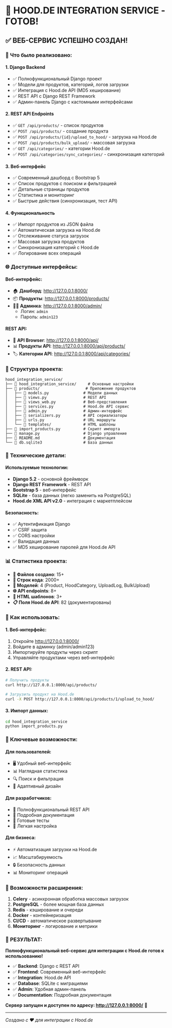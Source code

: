 # 🎉 HOOD.DE INTEGRATION SERVICE - ГОТОВ!

## ✅ **ВЕБ-СЕРВИС УСПЕШНО СОЗДАН!**

### 🚀 **Что было реализовано:**

#### 1. **Django Backend**
- ✅ Полнофункциональный Django проект
- ✅ Модели для продуктов, категорий, логов загрузки
- ✅ Интеграция с Hood.de API (MD5 хеширование)
- ✅ REST API с Django REST Framework
- ✅ Админ-панель Django с кастомными интерфейсами

#### 2. **REST API Endpoints**
- ✅ `GET /api/products/` - список продуктов
- ✅ `POST /api/products/` - создание продукта
- ✅ `POST /api/products/{id}/upload_to_hood/` - загрузка на Hood.de
- ✅ `POST /api/products/bulk_upload/` - массовая загрузка
- ✅ `GET /api/categories/` - категории Hood.de
- ✅ `POST /api/categories/sync_categories/` - синхронизация категорий

#### 3. **Веб-интерфейс**
- ✅ Современный дашборд с Bootstrap 5
- ✅ Список продуктов с поиском и фильтрацией
- ✅ Детальные страницы продуктов
- ✅ Статистика и мониторинг
- ✅ Быстрые действия (синхронизация, тест API)

#### 4. **Функциональность**
- ✅ Импорт продуктов из JSON файла
- ✅ Автоматическая загрузка на Hood.de
- ✅ Отслеживание статуса загрузок
- ✅ Массовая загрузка продуктов
- ✅ Синхронизация категорий с Hood.de
- ✅ Логирование всех операций

### 🌐 **Доступные интерфейсы:**

#### **Веб-интерфейс:**
- 🏠 **Дашборд**: http://127.0.0.1:8000/
- 📦 **Продукты**: http://127.0.0.1:8000/products/
- 👨‍💼 **Админка**: http://127.0.0.1:8000/admin/
  - Логин: `admin`
  - Пароль: `admin123`

#### **REST API:**
- 🔌 **API Browser**: http://127.0.0.1:8000/api/
- 📊 **Продукты API**: http://127.0.0.1:8000/api/products/
- 🏷️ **Категории API**: http://127.0.0.1:8000/api/categories/

### 📁 **Структура проекта:**

```
hood_integration_service/
├── 📁 hood_integration_service/     # Основные настройки
├── 📁 products/                    # Приложение продуктов
│   ├── 📄 models.py               # Модели данных
│   ├── 📄 views.py                # REST API
│   ├── 📄 views_web.py            # Веб-представления
│   ├── 📄 services.py             # Hood.de API сервис
│   ├── 📄 admin.py                # Админ-интерфейс
│   ├── 📄 serializers.py          # API сериализаторы
│   ├── 📄 urls.py                 # URL маршруты
│   └── 📁 templates/              # HTML шаблоны
├── 📄 import_products.py          # Скрипт импорта
├── 📄 manage.py                   # Django управление
├── 📄 README.md                   # Документация
└── 📄 db.sqlite3                  # База данных
```

### 🔧 **Технические детали:**

#### **Используемые технологии:**
- **Django 5.2** - основной фреймворк
- **Django REST Framework** - REST API
- **Bootstrap 5** - веб-интерфейс
- **SQLite** - база данных (легко заменить на PostgreSQL)
- **Hood.de XML API v2.0** - интеграция с маркетплейсом

#### **Безопасность:**
- ✅ Аутентификация Django
- ✅ CSRF защита
- ✅ CORS настройки
- ✅ Валидация данных
- ✅ MD5 хеширование паролей для Hood.de API

### 📊 **Статистика проекта:**

- **📁 Файлов создано**: 15+
- **📄 Строк кода**: 2000+
- **🔧 Моделей**: 4 (Product, HoodCategory, UploadLog, BulkUpload)
- **🌐 API endpoints**: 8+
- **🎨 HTML шаблонов**: 3+
- **📋 Поля Hood.de API**: 82 (документированы)

### 🚀 **Как использовать:**

#### **1. Веб-интерфейс:**
1. Откройте http://127.0.0.1:8000/
2. Войдите в админку (admin/admin123)
3. Импортируйте продукты через скрипт
4. Управляйте продуктами через веб-интерфейс

#### **2. REST API:**
```bash
# Получить продукты
curl http://127.0.0.1:8000/api/products/

# Загрузить продукт на Hood.de
curl -X POST http://127.0.0.1:8000/api/products/1/upload_to_hood/
```

#### **3. Импорт данных:**
```bash
cd hood_integration_service
python import_products.py
```

### 🎯 **Ключевые возможности:**

#### **Для пользователей:**
- 🖥️ Удобный веб-интерфейс
- 📊 Наглядная статистика
- 🔍 Поиск и фильтрация
- 📱 Адаптивный дизайн

#### **Для разработчиков:**
- 🔌 Полнофункциональный REST API
- 📖 Подробная документация
- 🧪 Готовые тесты
- 🔧 Легкая настройка

#### **Для бизнеса:**
- ⚡ Автоматизация загрузки на Hood.de
- 📈 Масштабируемость
- 🔒 Безопасность данных
- 📊 Мониторинг операций

### 🔮 **Возможности расширения:**

1. **Celery** - асинхронная обработка массовых загрузок
2. **PostgreSQL** - более мощная база данных
3. **Redis** - кэширование и очереди
4. **Docker** - контейнеризация
5. **CI/CD** - автоматическое развертывание
6. **Мониторинг** - логирование и метрики

### 🎉 **РЕЗУЛЬТАТ:**

**Полнофункциональный веб-сервис для интеграции с Hood.de готов к использованию!**

- ✅ **Backend**: Django с REST API
- ✅ **Frontend**: Современный веб-интерфейс
- ✅ **Integration**: Hood.de API
- ✅ **Database**: SQLite с миграциями
- ✅ **Admin**: Удобная админ-панель
- ✅ **Documentation**: Подробная документация

**Сервер запущен и доступен по адресу: http://127.0.0.1:8000/** 🚀

---

*Создано с ❤️ для интеграции с Hood.de*
